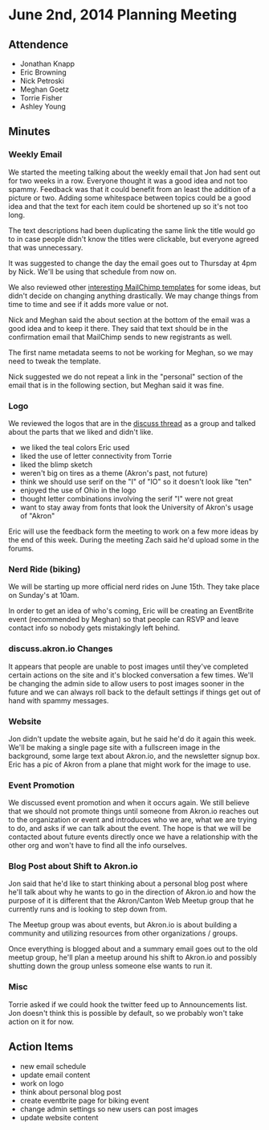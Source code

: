 # June 2nd, 2014 Planning Meeting

## Attendence

* Jonathan Knapp
* Eric Browning
* Nick Petroski
* Meghan Goetz
* Torrie Fisher
* Ashley Young

## Minutes
### Weekly Email

We started the meeting talking about the weekly email that Jon had sent out for
two weeks in a row. Everyone thought it was a good idea and not too spammy.
Feedback was that it could benefit from an least the addition of a picture or two.
Adding some whitespace between topics could be a good idea and that the text for
each item could be shortened up so it's not too long.

The text descriptions had been duplicating the same link the title would go to
in case people didn't know the titles were clickable, but everyone agreed that
was unnecessary.

It was suggested to change the day the email goes out to Thursday at 4pm by
Nick. We'll be using that schedule from now on.

We also reviewed other [interesting MailChimp templates](http://inspiration.mailchimp.com/)
for some ideas, but didn't decide on changing anything drastically. We may
change things from time to time and see if it adds more value or not.

Nick and Meghan said the about section at the bottom of the email was a good idea
and to keep it there. They said that text should be in the confirmation email that
MailChimp sends to new registrants as well.

The first name metadata seems to not be working for Meghan, so we may need
to tweak the template.

Nick suggested we do not repeat a link in the "personal" section of the email
that is in the following section, but Meghan said it was fine.

### Logo

We reviewed the logos that are in the [discuss thread](http://discuss.akron.io/t/seeking-logo-with-lack-of-comic-sans/69/19)
as a group and talked about the parts that we liked and didn't like.

* we liked the teal colors Eric used
* liked the use of letter connectivity from Torrie
* liked the blimp sketch
* weren't big on tires as a theme (Akron's past, not future)
* think we should use serif on the "I" of "IO" so it doesn't look like "ten"
* enjoyed the use of Ohio in the logo
* thought letter combinations involving the serif "I" were not great
* want to stay away from fonts that look the University of Akron's usage of "Akron"

Eric will use the feedback form the meeting to work on a few more ideas
by the end of this week. During the meeting Zach said he'd upload some in the forums.

### Nerd Ride (biking)

We will be starting up more official nerd rides on June 15th. They take place
on Sunday's at 10am.

In order to get an idea of who's coming, Eric will be creating an EventBrite
event (recommended by Meghan) so that people can RSVP and leave contact info
so nobody gets mistakingly left behind.

### discuss.akron.io Changes

It appears that people are unable to post images until they've completed
certain actions on the site and it's blocked conversation a few times. We'll
be changing the admin side to allow users to post images sooner in the future
and we can always roll back to the default settings if things get out of hand
with spammy messages.

### Website

Jon didn't update the website again, but he said he'd do it again this week.
We'll be making a single page site with a fullscreen image in the background,
some large text about Akron.io, and the newsletter signup box. Eric has a pic
of Akron from a plane that might work for the image to use.

### Event Promotion

We discussed event promotion and when it occurs again. We still believe that
we should not promote things until someone from Akron.io reaches out to the
organization or event and introduces who we are, what we are trying to do, and
asks if we can talk about the event. The hope is that we will be contacted
about future events directly once we have a relationship with the other org
and won't have to find all the info ourselves.

### Blog Post about Shift to Akron.io

Jon said that he'd like to start thinking about a personal blog post where
he'll talk about why he wants to go in the direction of Akron.io and how
the purpose of it is different that the Akron/Canton Web Meetup group that
he currently runs and is looking to step down from.

The Meetup group was about events, but Akron.io is about building a community
and utilizing resources from other organizations / groups.

Once everything is blogged about and a summary email goes out to the old
meetup group, he'll plan a meetup around his shift to Akron.io and possibly
shutting down the group unless someone else wants to run it.

### Misc

Torrie asked if we could hook the twitter feed up to Announcements list. Jon
doesn't think this is possible by default, so we probably won't take action on
it for now.

## Action Items

* new email schedule
* update email content
* work on logo
* think about personal blog post
* create eventbrite page for biking event
* change admin settings so new users can post images
* update website content
